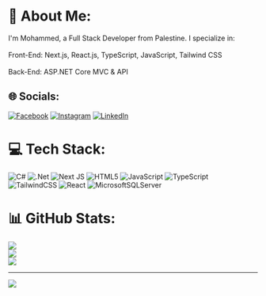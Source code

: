 # 💫 About Me:
I'm Mohammed, a Full Stack Developer from Palestine. I specialize in:<br><br>Front-End: Next.js, React.js, TypeScript, JavaScript, Tailwind CSS<br><br>Back-End: ASP.NET Core MVC & API


## 🌐 Socials:
[![Facebook](https://img.shields.io/badge/Facebook-%231877F2.svg?logo=Facebook&logoColor=white)]([https://facebook.com/https://www.facebook.com/profile.php?id=100056853830756](https://www.facebook.com/mhmd.bd.alkrym.232157/)) [![Instagram](https://img.shields.io/badge/Instagram-%23E4405F.svg?logo=Instagram&logoColor=white)](https://instagram.com/https://www.instagram.com/ii8i8j?igsh=MWFxd3U0bmFiOHNteQ==) [![LinkedIn](https://img.shields.io/badge/LinkedIn-%230077B5.svg?logo=linkedin&logoColor=white)](https://linkedin.com/in/https://www.linkedin.com/in/mohamed-faraj-allah-86277a341/) 

# 💻 Tech Stack:
![C#](https://img.shields.io/badge/c%23-%23239120.svg?style=for-the-badge&logo=csharp&logoColor=white) ![.Net](https://img.shields.io/badge/.NET-5C2D91?style=for-the-badge&logo=.net&logoColor=white) ![Next JS](https://img.shields.io/badge/Next-black?style=for-the-badge&logo=next.js&logoColor=white) ![HTML5](https://img.shields.io/badge/html5-%23E34F26.svg?style=for-the-badge&logo=html5&logoColor=white) ![JavaScript](https://img.shields.io/badge/javascript-%23323330.svg?style=for-the-badge&logo=javascript&logoColor=%23F7DF1E) ![TypeScript](https://img.shields.io/badge/typescript-%23007ACC.svg?style=for-the-badge&logo=typescript&logoColor=white) ![TailwindCSS](https://img.shields.io/badge/tailwindcss-%2338B2AC.svg?style=for-the-badge&logo=tailwind-css&logoColor=white) ![React](https://img.shields.io/badge/react-%2320232a.svg?style=for-the-badge&logo=react&logoColor=%2361DAFB) ![MicrosoftSQLServer](https://img.shields.io/badge/Microsoft%20SQL%20Server-CC2927?style=for-the-badge&logo=microsoft%20sql%20server&logoColor=white)
# 📊 GitHub Stats:
![](https://github-readme-stats.vercel.app/api?username=ii8i8j&theme=dark&hide_border=false&include_all_commits=false&count_private=false)<br/>
![](https://nirzak-streak-stats.vercel.app/?user=ii8i8j&theme=dark&hide_border=false)<br/>
![](https://github-readme-stats.vercel.app/api/top-langs/?username=ii8i8j&theme=dark&hide_border=false&include_all_commits=false&count_private=false&layout=compact)

---
[![](https://visitcount.itsvg.in/api?id=ii8i8j&icon=0&color=0)](https://visitcount.itsvg.in)

<!-- Proudly created with GPRM ( https://gprm.itsvg.in ) -->
